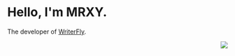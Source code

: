 # Hello, I'm MRXY.
The developer of [WriterFly](http://web.writerfly.cn/).

<img align="right" src="https://github-readme-stats.vercel.app/api?username=shinyawhy&show_icons=true&icon_color=CE1D2D&text_color=718096&bg_color=ffffff&hide_title=true" />
